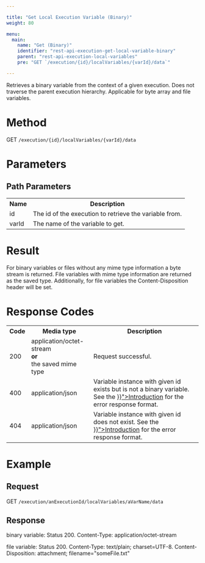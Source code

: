 ```yaml
---

title: "Get Local Execution Variable (Binary)"
weight: 80

menu:
  main:
    name: "Get (Binary)"
    identifier: "rest-api-execution-get-local-variable-binary"
    parent: "rest-api-execution-local-variables"
    pre: "GET `/execution/{id}/localVariables/{varId}/data`"

---
```



Retrieves a binary variable from the context of a given execution. Does not traverse the parent execution hierarchy. Applicable for byte array and file variables.


# Method

GET `/execution/{id}/localVariables/{varId}/data`


# Parameters

## Path Parameters

<table class="table table-striped">
  <tr>
    <th>Name</th>
    <th>Description</th>
  </tr>
  <tr>
    <td>id</td>
    <td>The id of the execution to retrieve the variable from.</td>
  </tr>
  <tr>
    <td>varId</td>
    <td>The name of the variable to get.</td>
  </tr>
</table>

# Result

For binary variables or files without any mime type information a byte stream is returned. File variables with mime type information are returned as the saved type.
Additionally, for file variables the Content-Disposition header will be set.

# Response Codes

<table class="table table-striped">
  <tr>
    <th>Code</th>
    <th>Media type</th>
    <th>Description</th>
  </tr>
  <tr>
    <td>200</td>
    <td>application/octet-stream<br/><b>or</b></br>the saved mime type</td>
    <td>Request successful.</td>
  </tr>
  <tr>
    <td>400</td>
    <td>application/json</td>
    <td>Variable instance with given id exists but is not a binary variable. See the <a href="{{< relref "reference/rest/overview/index.md#error-handling" >}}">Introduction</a> for the error response format.</td>
  </tr>
  <tr>
    <td>404</td>
    <td>application/json</td>
    <td>Variable instance with given id does not exist. See the <a href="{{< relref "reference/rest/overview/index.md#error-handling" >}}">Introduction</a> for the error response format.</td>
  </tr>
</table>

# Example

## Request

GET `/execution/anExecutionId/localVariables/aVarName/data`

## Response

binary variable: Status 200. Content-Type: application/octet-stream

file variable: Status 200. Content-Type: text/plain; charset=UTF-8. Content-Disposition: attachment; filename="someFile.txt"
